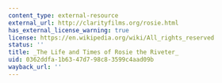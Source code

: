 ```yaml
---
content_type: external-resource
external_url: http://clarityfilms.org/rosie.html
has_external_license_warning: true
license: https://en.wikipedia.org/wiki/All_rights_reserved
status: ''
title: _The Life and Times of Rosie the Riveter_
uid: 0362ddfa-1b63-47d7-98c8-3599c4aad09b
wayback_url: ''
---
```

